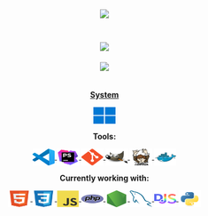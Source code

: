 

<div align="center">
<h1 align="center">
  <a href="https://git.io/typing-svg">
    <img src="https://readme-typing-svg.herokuapp.com/?lines=Hello,+There!+👋;I'm+Arthur+Bertossi....;Nice+to+meet+you!👌&center=true&size=30">
  </a>
</h1>
</div>
</br>
<div align="center">
  <div align="center">
  <a href="https://github.com/arthurbertossi">
    <img height="180em" src="https://github-readme-stats.vercel.app/api?username=arthurbertossi&show_icons=true&theme=react&include_all_commits=true&count_private=true"/>
    </div>
</br>
  <div align="center">
    <img height="180em" src="https://github-readme-stats.vercel.app/api/top-langs/?username=arthurbertossi&layout=compact&langs_count=7&theme=react"/>
</div>
</div>
</br>
 <div align="center">

 **System**

   <a href="https://www.microsoft.com/" title="Windows11"><img align="center" alt="php" height="30" width="40" src="icons/windows11.svg"> </a>
 

 **Tools:**

<a href="https://code.visualstudio.com/" title="VSCode"><img align="center" alt="php" height="30" width="40" src="icons/vscode.svg"> </a>
<a href="https://www.jetbrains.com/pt-br/phpstorm/" title="PhpStorm"><img align="center" alt="php" height="30" width="40" src="icons/phpstorm.svg"> </a>
<a href="https://git-scm.com/" title="GiT"><img align="center" alt="php" height="30" width="40" src="icons/git.svg"> </a>
<a href="https://www.gimp.org/" title="GIMP"><img align="center" alt="php" height="30" width="40" src="icons/gimp.svg"> </a>
<a href="https://getcomposer.org/" title="Composer"><img align="center" alt="php" height="30" width="40" src="icons/composer.svg"> </a>
<a href="https://www.docker.com/" title="Docker"><img align="center" alt="php" height="30" width="40" src="icons/docker.svg"> </a>

 **Currently working with:**

<a href="https://www.w3.org/html/" title="HTML5"><img align="center" alt="php" height="30" width="40" src="icons/html5.svg"> </a>
<a href="https://www.w3.org/Style/CSS/" title="CSS3"><img align="center" alt="php" height="30" width="40" src="icons/css3.svg"> </a>
<a href="https://developer.mozilla.org/pt-BR/docs/Web/JavaScript" title="JavaScript"><img align="center" alt="php" height="30" width="40" src="icons/javascript.svg"> </a>
<a href="https://www.php.net/" title="PHP"><img align="center" alt="php" height="30" width="40" src="icons/php.svg"> </a>
<a href="https://nodejs.org/en" title="Node.js"><img align="center" alt="php" height="30" width="40" src="icons/nodejs.svg"> </a>
<a href="https://www.mysql.com/" title="MySQL"><img align="center" alt="php" height="30" width="40" src="icons/mysql.svg"> </a>
<a href="https://discord.js.org/" title="Discord.js"><img align="center" alt="php" height="30" width="40" src="icons/discordjs.svg">
<a href="https://www.python.org/" title="Python"><img align="center" alt="php" height="30" width="40" src="icons/python.svg"> </a>
